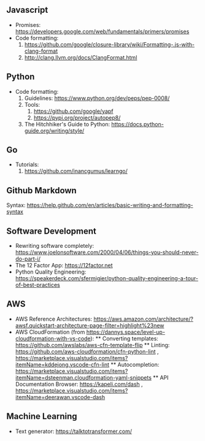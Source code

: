

## Javascript
* Promises: https://developers.google.com/web/fundamentals/primers/promises
* Code formatting:
  1. https://github.com/google/closure-library/wiki/Formatting-.js-with-clang-format
  1. http://clang.llvm.org/docs/ClangFormat.html

## Python
* Code formatting:
  1. Guidelines: https://www.python.org/dev/peps/pep-0008/
  1. Tools:
     1. https://github.com/google/yapf
     1. https://pypi.org/project/autopep8/
  1. The Hitchhiker's Guide to Python: https://docs.python-guide.org/writing/style/
     
     
## Go
* Tutorials:
  1. https://github.com/inancgumus/learngo/

## Github Markdown
Syntax: https://help.github.com/en/articles/basic-writing-and-formatting-syntax

## Software Development
* Rewriting software completely: https://www.joelonsoftware.com/2000/04/06/things-you-should-never-do-part-i/
* The 12 Factor App: https://12factor.net
* Python Quality Engineering: https://speakerdeck.com/sfermigier/python-quality-engineering-a-tour-of-best-practices

## AWS
* AWS Reference Architectures: https://aws.amazon.com/architecture/?awsf.quickstart-architecture-page-filter=highlight%23new
* AWS CloudFormation (from https://dannys.space/level-up-cloudformation-with-vs-code):
** Converting templates: https://github.com/awslabs/aws-cfn-template-flip
** Linting: https://github.com/aws-cloudformation/cfn-python-lint , https://marketplace.visualstudio.com/items?itemName=kddejong.vscode-cfn-lint
** Autocompletion: https://marketplace.visualstudio.com/items?itemName=dsteenman.cloudformation-yaml-snippets
** API Documentation Browser: https://kapeli.com/dash , https://marketplace.visualstudio.com/items?itemName=deerawan.vscode-dash

## Machine Learning
* Text generator: https://talktotransformer.com/
